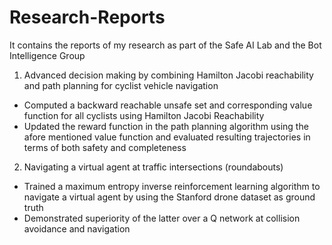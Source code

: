 # Research-Reports
It contains the reports of my research as part of the Safe AI Lab and the Bot Intelligence Group

1) Advanced decision making by combining Hamilton Jacobi reachability and path planning for cyclist vehicle navigation
-	Computed a backward reachable unsafe set and corresponding value function for all cyclists using Hamilton Jacobi Reachability
-	Updated the reward function in the path planning algorithm using the afore mentioned value function and evaluated resulting trajectories in terms of both safety and completeness

2) Navigating a virtual agent at traffic intersections (roundabouts) 
- Trained a maximum entropy inverse reinforcement learning algorithm to navigate a virtual agent by using the Stanford drone dataset as ground truth 
- Demonstrated superiority of the latter over a Q network at collision avoidance and navigation

